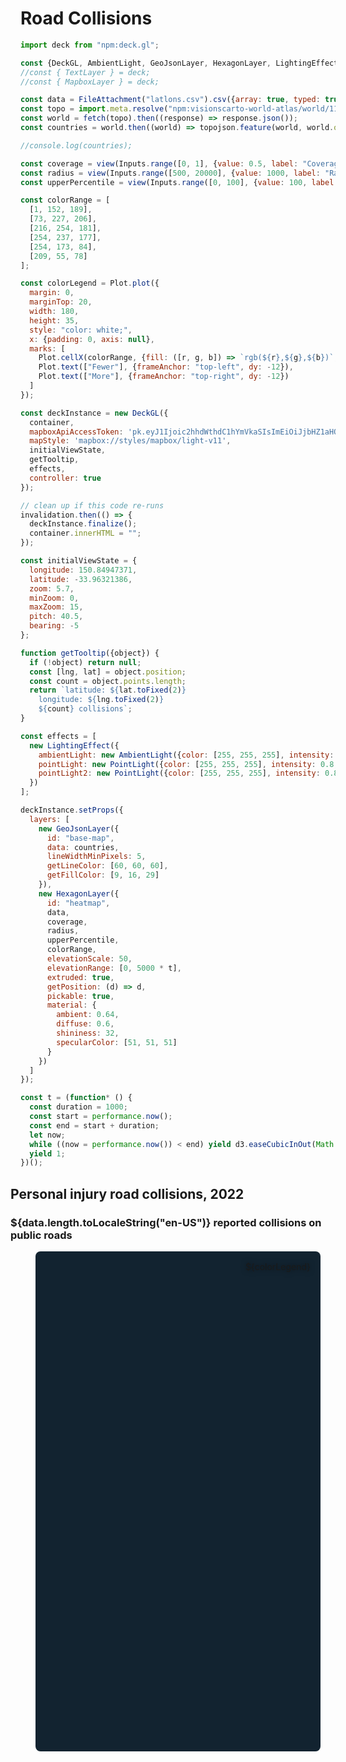 # Road Collisions  

```js
import deck from "npm:deck.gl";
```

```js
const {DeckGL, AmbientLight, GeoJsonLayer, HexagonLayer, LightingEffect, PointLight} = deck;
//const { TextLayer } = deck;
//const { MapboxLayer } = deck;
```

```js
const data = FileAttachment("latlons.csv").csv({array: true, typed: true}).then((data) => data.slice(1));
const topo = import.meta.resolve("npm:visionscarto-world-atlas/world/110m.json");
const world = fetch(topo).then((response) => response.json());
const countries = world.then((world) => topojson.feature(world, world.objects.countries));
```

```js
//console.log(countries);
```
```js
const coverage = view(Inputs.range([0, 1], {value: 0.5, label: "Coverage", step: 0.01}));
const radius = view(Inputs.range([500, 20000], {value: 1000, label: "Radius", step: 100}));
const upperPercentile = view(Inputs.range([0, 100], {value: 100, label: "Upper percentile", step: 1}));
```
```js
const colorRange = [
  [1, 152, 189],
  [73, 227, 206],
  [216, 254, 181],
  [254, 237, 177],
  [254, 173, 84],
  [209, 55, 78]
];

const colorLegend = Plot.plot({
  margin: 0,
  marginTop: 20,
  width: 180,
  height: 35,
  style: "color: white;",
  x: {padding: 0, axis: null},
  marks: [
    Plot.cellX(colorRange, {fill: ([r, g, b]) => `rgb(${r},${g},${b})`, inset: 0.5}),
    Plot.text(["Fewer"], {frameAnchor: "top-left", dy: -12}),
    Plot.text(["More"], {frameAnchor: "top-right", dy: -12})
  ]
});
```

```js
const deckInstance = new DeckGL({
  container,
  mapboxApiAccessToken: 'pk.eyJ1Ijoic2hhdWthdC1hYmVkaSIsImEiOiJjbHZ1aHQ1b2oxbHNpMnFwNmtrOGkwMXVkIn0.WIvKKYXQjkAX_mJJK_zyQQ',
  mapStyle: 'mapbox://styles/mapbox/light-v11',
  initialViewState,
  getTooltip,
  effects,
  controller: true
});

// clean up if this code re-runs
invalidation.then(() => {
  deckInstance.finalize();
  container.innerHTML = "";
});
```


```js
const initialViewState = {
  longitude: 150.84947371,
  latitude: -33.96321386,
  zoom: 5.7,
  minZoom: 0,
  maxZoom: 15,
  pitch: 40.5,
  bearing: -5
};
```

```js
function getTooltip({object}) {
  if (!object) return null;
  const [lng, lat] = object.position;
  const count = object.points.length;
  return `latitude: ${lat.toFixed(2)}
    longitude: ${lng.toFixed(2)}
    ${count} collisions`;
}
```

```js
const effects = [
  new LightingEffect({
    ambientLight: new AmbientLight({color: [255, 255, 255], intensity: 1.0}),
    pointLight: new PointLight({color: [255, 255, 255], intensity: 0.8, position: [-0.144528, 49.739968, 80000]}),
    pointLight2: new PointLight({color: [255, 255, 255], intensity: 0.8, position: [-3.807751, 54.104682, 8000]})
  })
];
```

```js
deckInstance.setProps({
  layers: [
    new GeoJsonLayer({
      id: "base-map",
      data: countries,
      lineWidthMinPixels: 5,
      getLineColor: [60, 60, 60],
      getFillColor: [9, 16, 29]
    }),
    new HexagonLayer({
      id: "heatmap",
      data,
      coverage,
      radius,
      upperPercentile,
      colorRange,
      elevationScale: 50,
      elevationRange: [0, 5000 * t],
      extruded: true,
      getPosition: (d) => d,
      pickable: true,
      material: {
        ambient: 0.64,
        diffuse: 0.6,
        shininess: 32,
        specularColor: [51, 51, 51]
      }
    })
  ]
});
```

```js
const t = (function* () {
  const duration = 1000;
  const start = performance.now();
  const end = start + duration;
  let now;
  while ((now = performance.now()) < end) yield d3.easeCubicInOut(Math.max(0, (now - start) / duration));
  yield 1;
})();
```

<div class="card" style="margin: 0 -1rem;">

## Personal injury road collisions, 2022
### ${data.length.toLocaleString("en-US")} reported collisions on public roads

<figure style="max-width: none; position: relative;">
  <div id="container" style="border-radius: 8px; overflow: hidden; background: rgb(18, 35, 48); height: 800px; margin: 1rem 0; "></div>
  <div style="position: absolute; top: 1rem; right: 1rem; filter: drop-shadow(0 0 4px rgba(0,0,0,.5));">${colorLegend}</div>
</figure>

</div>
